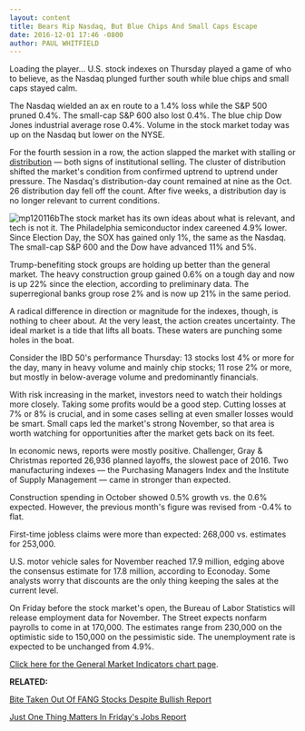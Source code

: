 ```yaml
---
layout: content
title: Bears Rip Nasdaq, But Blue Chips And Small Caps Escape
date: 2016-12-01 17:46 -0800
author: PAUL WHITFIELD
---
```






Loading the player...
U.S. stock indexes on Thursday played a game of who to believe, as the Nasdaq plunged further south while blue chips and small caps stayed calm.


The Nasdaq wielded an ax en route to a 1.4% loss while the S&P 500 pruned 0.4%. The small-cap S&P 600 also lost 0.4%. The blue chip Dow Jones industrial average rose 0.4%. Volume in the stock market today was up on the Nasdaq but lower on the NYSE.


For the fourth session in a row, the action slapped the market with stalling or [distribution](http://education.investors.com/lesson.aspx?id=735759&sourceid=735764) — both signs of institutional selling. The cluster of distribution shifted the market's condition from confirmed uptrend to uptrend under pressure. The Nasdaq's distribution-day count remained at nine as the Oct. 26 distribution day fell off the count. After five weeks, a distribution day is no longer relevant to current conditions.


![mp120116b](https://www.investors.com/wp-content/uploads/2016/12/MP120116b-148x300.png)The stock market has its own ideas about what is relevant, and tech is not it. The Philadelphia semiconductor index careened 4.9% lower. Since Election Day, the SOX has gained only 1%, the same as the Nasdaq. The small-cap S&P 600 and the Dow have advanced 11% and 5%.


Trump-benefiting stock groups are holding up better than the general market. The heavy construction group gained 0.6% on a tough day and now is up 22% since the election, according to preliminary data. The superregional banks group rose 2% and is now up 21% in the same period.


A radical difference in direction or magnitude for the indexes, though, is nothing to cheer about. At the very least, the action creates uncertainty. The ideal market is a tide that lifts all boats. These waters are punching some holes in the boat.


Consider the IBD 50's performance Thursday: 13 stocks lost 4% or more for the day, many in heavy volume and mainly chip stocks; 11 rose 2% or more, but mostly in below-average volume and predominantly financials.


With risk increasing in the market, investors need to watch their holdings more closely. Taking some profits would be a good step. Cutting losses at 7% or 8% is crucial, and in some cases selling at even smaller losses would be smart. Small caps led the market's strong November, so that area is worth watching for opportunities after the market gets back on its feet.


In economic news, reports were mostly positive. Challenger, Gray & Christmas reported 26,936 planned layoffs, the slowest pace of 2016. Two manufacturing indexes — the Purchasing Managers Index and the Institute of Supply Management — came in stronger than expected.


Construction spending in October showed 0.5% growth vs. the 0.6% expected. However, the previous month's figure was revised from -0.4% to flat.


First-time jobless claims were more than expected: 268,000 vs. estimates for 253,000.


U.S. motor vehicle sales for November reached 17.9 million, edging above the consensus estimate for 17.8 million, according to Econoday. Some analysts worry that discounts are the only thing keeping the sales at the current level.


On Friday before the stock market's open, the Bureau of Labor Statistics will release employment data for November. The Street expects nonfarm payrolls to come in at 170,000. The estimates range from 230,000 on the optimistic side to 150,000 on the pessimistic side. The unemployment rate is expected to be unchanged from 4.9%.


[Click here for the General Market Indicators chart page](https://www.investors.com/wp-content/uploads/2016/12/IBD0112152653GMI.pdf).


**RELATED:**


[Bite Taken Out Of FANG Stocks Despite Bullish Report](https://www.investors.com/news/technology/fang-stocks-bite-it-despite-bullish-report/) 


[Just One Thing Matters In Friday's Jobs Report](https://www.investors.com/news/economy/just-one-thing-matters-in-fridays-jobs-report/)


 




